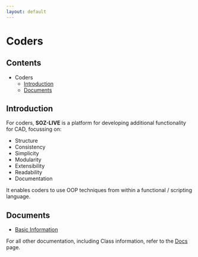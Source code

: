```yaml
---
layout: default
---
```


# Coders

## Contents

- Coders
  - [Introduction](#introduction)
  - [Documents](#documents)


## Introduction

For coders, **SOZ-LIVE** is a platform for developing additional functionality for CAD, focussing on:

- Structure
- Consistency
- Simplicity
- Modularity
- Extensibility
- Readability
- Documentation

It enables coders to use OOP techniques from within a functional / scripting language.


## Documents

- [Basic Information](/docs/coders-basics.html)

For all other documentation, including Class information, refer to the [Docs](/docs.html) page.
